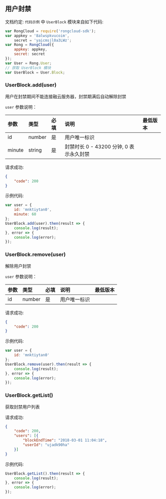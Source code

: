 ## 用户封禁

文档约定: `代码示例` 中 `UserBlock` 模块来自如下代码:

```js
var RongCloud = require('rongcloud-sdk');
var appkey = '8alwspkvucoim', 
	secret = 'yaicmsjl0a3LWz';
var Rong = RongCloud({
	appkey: appkey,
	secret: secret
});
var User = Rong.User;
// 获取 UserBlock 模块
var UserBlock = User.Block;
```

### UserBlock.add(user)

用户在封禁期间不能连接融云服务器，封禁期满后自动解除封禁

`user` 参数说明：

| 参数   	 |	类型		| 必填	| 说明 							|最低版本	|
| :----------|:--------	|:-----	|:------------------------------|:----- |
|	id		 |	number	|	是 	| 用户唯一标识					||
|	minute	 |	string	|	是 	| 封禁时长 0 - 43200 分钟, 0 表示永久封禁|&nbsp;|

请求成功:

```json
{
    "code": 200
}
```

示例代码:

```js
var user = {
	id: 'mnktiytan0',
	minute: 60
};
UserBlock.add(user).then(result => {
	console.log(result);
}, error => {
	console.log(error);
});
```

### UserBlock.remove(user)

解除用户封禁

`user` 参数说明：

| 参数   	 |	类型		| 必填	| 说明 							|最低版本	|
| :----------|:--------	|:-----	|:------------------------------|:----- |
|	id		 |	number	|	是 	| 用户唯一标识					||

请求成功:

```json
{
    "code": 200
}
```

示例代码:

```js
var user = {
	id: 'mnktiytan0'
};
UserBlock.remove(user).then(result => {
	console.log(result);
}, error => {
	console.log(error);
});
```

### UserBlock.getList()

获取封禁用户列表

请求成功:

```json
{
	"code": 200,
	"users": [{
		"blockEndTime": "2018-03-01 11:04:18",
		"userId": "ujadk90ha"
	}]
}
```

示例代码:

```js
UserBlock.getList().then(result => {
	console.log(result);
}, error => {
	console.log(error);
});
```